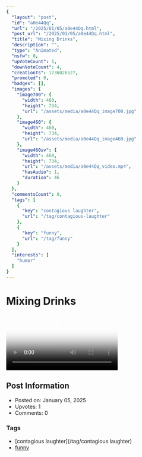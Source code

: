 ```yaml
---
{
  "layout": "post",
  "id": "a0e44Qq",
  "url": "/2025/01/05/a0e44Qq.html",
  "post_url": "/2025/01/05/a0e44Qq.html",
  "title": "Mixing Drinks",
  "description": "",
  "type": "Animated",
  "nsfw": 0,
  "upVoteCount": 1,
  "downVoteCount": 4,
  "creationTs": 1736026527,
  "promoted": 0,
  "badges": [],
  "images": {
    "image700": {
      "width": 460,
      "height": 734,
      "url": "/assets/media/a0e44Qq_image700.jpg"
    },
    "image460": {
      "width": 460,
      "height": 734,
      "url": "/assets/media/a0e44Qq_image460.jpg"
    },
    "image460sv": {
      "width": 460,
      "height": 734,
      "url": "/assets/media/a0e44Qq_video.mp4",
      "hasAudio": 1,
      "duration": 46
    }
  },
  "commentsCount": 0,
  "tags": [
    {
      "key": "contagious laughter",
      "url": "/tag/contagious-laughter"
    },
    {
      "key": "funny",
      "url": "/tag/funny"
    }
  ],
  "interests": [
    "humor"
  ]
}
---
```


# Mixing Drinks

<video controls playsinline loop poster="/assets/media/a0e44Qq_image460.jpg">
  <source src="/assets/media/a0e44Qq_video.mp4" type="video/mp4">
  Your browser does not support the video tag.
</video>

## Post Information

- Posted on: January 05, 2025
- Upvotes: 1
- Comments: 0

### Tags

- [contagious laughter](/tag/contagious laughter)
- [funny](/tag/funny)
